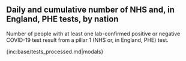 ## Daily and cumulative number of NHS and, in England, PHE tests, by nation 

Number of people with at least one lab-confirmed positive or negative COVID-19 test result from a pillar 1 (NHS or, in England, PHE) test.

{inc:base/tests_processed.md|modals}